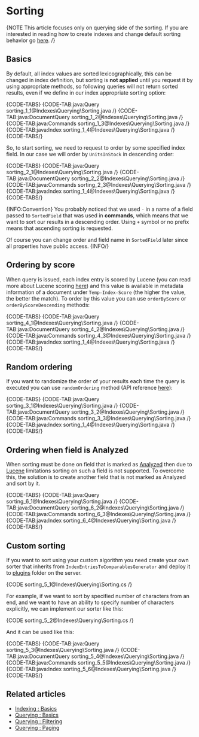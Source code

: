 ﻿# Sorting

{NOTE This article focuses only on querying side of the sorting. If you are interested in reading how to create indexes and change default sorting behavior go [here](../../indexes/customizing-results-order). /}

## Basics

By default, all index values are sorted lexicographically, this can be changed in index definition, but sorting is **not applied** until you request it by using appropriate methods, so following queries will not return sorted results, even if we define in our index appropriate sorting option:

{CODE-TABS}
{CODE-TAB:java:Query sorting_1_1@Indexes\Querying\Sorting.java /}
{CODE-TAB:java:DocumentQuery sorting_1_2@Indexes\Querying\Sorting.java /}
{CODE-TAB:java:Commands sorting_1_3@Indexes\Querying\Sorting.java /}
{CODE-TAB:java:Index sorting_1_4@Indexes\Querying\Sorting.java /}
{CODE-TABS/}

So, to start sorting, we need to request to order by some specified index field. In our case we will order by `UnitsInStock` in descending order:

{CODE-TABS}
{CODE-TAB:java:Query sorting_2_1@Indexes\Querying\Sorting.java /}
{CODE-TAB:java:DocumentQuery sorting_2_2@Indexes\Querying\Sorting.java /}
{CODE-TAB:java:Commands sorting_2_3@Indexes\Querying\Sorting.java /}
{CODE-TAB:java:Index sorting_1_4@Indexes\Querying\Sorting.java /}
{CODE-TABS/}

{INFO:Convention}
You probably noticed that we used `-` in a name of a field passed to `SortedField` that was used in **commands**, which means that we want to sort our results in a descending order. Using `+` symbol or no prefix means that ascending sorting is requested. 

Of course you can change order and field name in `SortedField` later since all properties have public access.
{INFO/}

## Ordering by score

When query is issued, each index entry is scored by Lucene (you can read more about Lucene scoring [here](http://lucene.apache.org/core/3_3_0/scoring.html)) and this value is available in metadata information of a document under `Temp-Index-Score` (the higher the value, the better the match). To order by this value you can use `orderByScore` or `orderByScoreDescending` methods:

{CODE-TABS}
{CODE-TAB:java:Query sorting_4_1@Indexes\Querying\Sorting.java /}
{CODE-TAB:java:DocumentQuery sorting_4_2@Indexes\Querying\Sorting.java /}
{CODE-TAB:java:Commands sorting_4_3@Indexes\Querying\Sorting.java /}
{CODE-TAB:java:Index sorting_1_4@Indexes\Querying\Sorting.java /}
{CODE-TABS/}

## Random ordering

If you want to randomize the order of your results each time the query is executed you can use `randomOrdering` method (API reference [here](../../client-api/session/querying/how-to-customize-query#randomordering)):

{CODE-TABS}
{CODE-TAB:java:Query sorting_3_1@Indexes\Querying\Sorting.java /}
{CODE-TAB:java:DocumentQuery sorting_3_2@Indexes\Querying\Sorting.java /}
{CODE-TAB:java:Commands sorting_3_3@Indexes\Querying\Sorting.java /}
{CODE-TAB:java:Index sorting_1_4@Indexes\Querying\Sorting.java /}
{CODE-TABS/}

## Ordering when field is Analyzed

When sorting must be done on field that is marked as [Analyzed](../../indexes/using-analyzers) then due to [Lucene](https://lucene.apache.org/) limitations sorting on such a field is not supported. To overcome this, the solution is to create another field that is not marked as Analyzed and sort by it.

{CODE-TABS}
{CODE-TAB:java:Query sorting_6_1@Indexes\Querying\Sorting.java /}
{CODE-TAB:java:DocumentQuery sorting_6_2@Indexes\Querying\Sorting.java /}
{CODE-TAB:java:Commands sorting_6_3@Indexes\Querying\Sorting.java /}
{CODE-TAB:java:Index sorting_6_4@Indexes\Querying\Sorting.java /}
{CODE-TABS/}

## Custom sorting

If you want to sort using your custom algorithm you need create your own sorter that inherits from `IndexEntriesToComparablesGenerator` and deploy it to [plugins](../../server/plugins/what-are-plugins) folder on the server.

{CODE sorting_5_1@Indexes\Querying\Sorting.cs /}

For example, if we want to sort by specified number of characters from an end, and we want to have an ability to specify number of characters explicitly, we can implement our sorter like this:

{CODE sorting_5_2@Indexes\Querying\Sorting.cs /}

And it can be used like this:

{CODE-TABS}
{CODE-TAB:java:Query sorting_5_3@Indexes\Querying\Sorting.java /}
{CODE-TAB:java:DocumentQuery sorting_5_4@Indexes\Querying\Sorting.java /}
{CODE-TAB:java:Commands sorting_5_5@Indexes\Querying\Sorting.java /}
{CODE-TAB:java:Index sorting_5_6@Indexes\Querying\Sorting.java /}
{CODE-TABS/}

## Related articles

- [Indexing : Basics](../../indexes/indexing-basics)
- [Querying : Basics](../../indexes/querying/basics)
- [Querying : Filtering](../../indexes/querying/filtering)
- [Querying : Paging](../../indexes/querying/paging)
